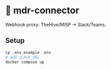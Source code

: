 # 📡 mdr-connector  
Webhook proxy: TheHive/MISP → Slack/Teams.

## Setup
```bash
cp .env.example .env
# add SLACK_URL
docker compose up